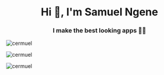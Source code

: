 <h1 align="center">Hi 👋, I'm Samuel Ngene</h1>
<h3 align="center">I make the best looking apps 🥶😍</h3>

<p align="left"> <img src="https://komarev.com/ghpvc/?username=cermuel&label=Profile%20views&color=0e75b6&style=flat" alt="cermuel" /> </p>


<p><img align="center" src="https://github-readme-stats.vercel.app/api/top-langs?username=cermuel&show_icons=true&locale=en&layout=compact" alt="cermuel" /></p>

<p><img align="center" src="https://github-readme-streak-stats.herokuapp.com/?user=cermuel&" alt="cermuel" /></p>
